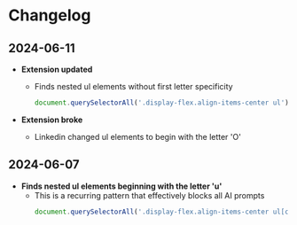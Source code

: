 # Changelog

## 2024-06-11

- **Extension updated**
  - Finds nested ul elements without first letter specificity  
    ```javascript
    document.querySelectorAll('.display-flex.align-items-center ul');
    ```

- **Extension broke**
  - Linkedin changed ul elements to begin with the letter 'O'

## 2024-06-07

- **Finds nested ul elements beginning with the letter 'u'**
  - This is a recurring pattern that effectively blocks all AI prompts  
    ```javascript
    document.querySelectorAll('.display-flex.align-items-center ul[class^="u"]');
    ```
    
